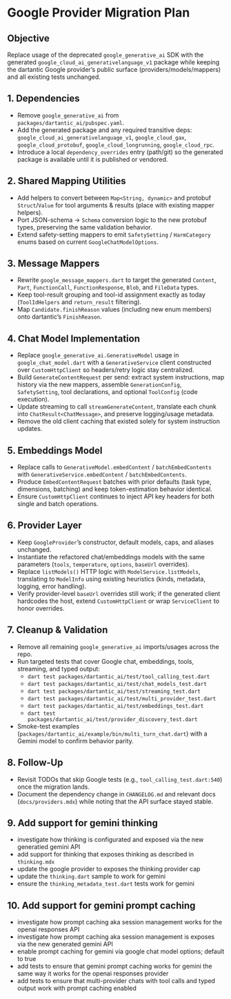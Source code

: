 # Google Provider Migration Plan

## Objective
Replace usage of the deprecated `google_generative_ai` SDK with the generated `google_cloud_ai_generativelanguage_v1` package while keeping the dartantic Google provider’s public surface (providers/models/mappers) and all existing tests unchanged.

## 1. Dependencies
- Remove `google_generative_ai` from `packages/dartantic_ai/pubspec.yaml`.
- Add the generated package and any required transitive deps: `google_cloud_ai_generativelanguage_v1`, `google_cloud_gax`, `google_cloud_protobuf`, `google_cloud_longrunning`, `google_cloud_rpc`.
- Introduce a local `dependency_overrides` entry (path/git) so the generated package is available until it is published or vendored.

## 2. Shared Mapping Utilities
- Add helpers to convert between `Map<String, dynamic>` and protobuf `Struct`/`Value` for tool arguments & results (place with existing mapper helpers).
- Port JSON-schema → `Schema` conversion logic to the new protobuf types, preserving the same validation behavior.
- Extend safety-setting mappers to emit `SafetySetting` / `HarmCategory` enums based on current `GoogleChatModelOptions`.

## 3. Message Mappers
- Rewrite `google_message_mappers.dart` to target the generated `Content`, `Part`, `FunctionCall`, `FunctionResponse`, `Blob`, and `FileData` types.
- Keep tool-result grouping and tool-id assignment exactly as today (`ToolIdHelpers` and `return_result` filtering).
- Map `Candidate.finishReason` values (including new enum members) onto dartantic’s `FinishReason`.

## 4. Chat Model Implementation
- Replace `google_generative_ai.GenerativeModel` usage in `google_chat_model.dart` with a `GenerativeService` client constructed over `CustomHttpClient` so headers/retry logic stay centralized.
- Build `GenerateContentRequest` per send: extract system instructions, map history via the new mappers, assemble `GenerationConfig`, `SafetySetting`, tool declarations, and optional `ToolConfig` (code execution).
- Update streaming to call `streamGenerateContent`, translate each chunk into `ChatResult<ChatMessage>`, and preserve logging/usage metadata.
- Remove the old client caching that existed solely for system instruction updates.

## 5. Embeddings Model
- Replace calls to `GenerativeModel.embedContent` / `batchEmbedContents` with `GenerativeService.embedContent` / `batchEmbedContents`.
- Produce `EmbedContentRequest` batches with prior defaults (task type, dimensions, batching) and keep token-estimation behavior identical.
- Ensure `CustomHttpClient` continues to inject API key headers for both single and batch operations.

## 6. Provider Layer
- Keep `GoogleProvider`’s constructor, default models, caps, and aliases unchanged.
- Instantiate the refactored chat/embeddings models with the same parameters (`tools`, `temperature`, `options`, `baseUrl` overrides).
- Replace `listModels()` HTTP logic with `ModelService.listModels`, translating to `ModelInfo` using existing heuristics (kinds, metadata, logging, error handling).
- Verify provider-level `baseUrl` overrides still work; if the generated client hardcodes the host, extend `CustomHttpClient` or wrap `ServiceClient` to honor overrides.

## 7. Cleanup & Validation
- Remove all remaining `google_generative_ai` imports/usages across the repo.
- Run targeted tests that cover Google chat, embeddings, tools, streaming, and typed output:
  - `dart test packages/dartantic_ai/test/tool_calling_test.dart`
  - `dart test packages/dartantic_ai/test/chat_models_test.dart`
  - `dart test packages/dartantic_ai/test/streaming_test.dart`
  - `dart test packages/dartantic_ai/test/multi_provider_test.dart`
  - `dart test packages/dartantic_ai/test/embeddings_test.dart`
  - `dart test packages/dartantic_ai/test/provider_discovery_test.dart`
- Smoke-test examples (`packages/dartantic_ai/example/bin/multi_turn_chat.dart`) with a Gemini model to confirm behavior parity.

## 8. Follow-Up
- Revisit TODOs that skip Google tests (e.g., `tool_calling_test.dart:540`) once the migration lands.
- Document the dependency change in `CHANGELOG.md` and relevant docs (`docs/providers.mdx`) while noting that the API surface stayed stable.

## 9. Add support for gemini thinking
- investigate how thinking is configurated and exposed via the new generatied
  gemini API
- add support for thinking that exposes thinking as described in `thinking.mdx`
- update the google provider to exposes the thinking provider cap
- update the `thinking.dart` sample to work for gemini
- ensure the `thinking_metadata_test.dart` tests work for gemini

## 10. Add support for gemini prompt caching
- investigate how prompt caching aka session management works for the openai
  responses API
- investigate how prompt caching aka session management is exposes via the new
  generated gemini API
- enable prompt caching for gemini via google chat model options; default to
  true
- add tests to ensure that gemini prompt caching works for gemini the same way
  it works for the openai responses provider
- add tests to ensure that multi-provider chats with tool calls and typed output
  work with prompt caching enabled

